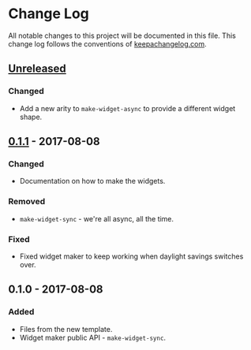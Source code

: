 # Change Log
All notable changes to this project will be documented in this file. This change log follows the conventions of [keepachangelog.com](http://keepachangelog.com/).

## [Unreleased]
### Changed
- Add a new arity to `make-widget-async` to provide a different widget shape.

## [0.1.1] - 2017-08-08
### Changed
- Documentation on how to make the widgets.

### Removed
- `make-widget-sync` - we're all async, all the time.

### Fixed
- Fixed widget maker to keep working when daylight savings switches over.

## 0.1.0 - 2017-08-08
### Added
- Files from the new template.
- Widget maker public API - `make-widget-sync`.

[Unreleased]: https://github.com/your-name/elliot/compare/0.1.1...HEAD
[0.1.1]: https://github.com/your-name/elliot/compare/0.1.0...0.1.1
